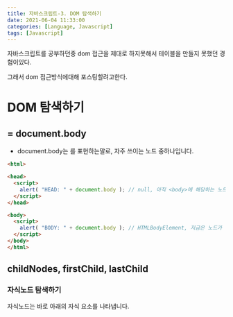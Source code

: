 ```yaml
---
title: 자바스크립트-3. DOM 탐색하기
date: 2021-06-04 11:33:00
categories: [Language, Javascript]
tags: [Javascript]
---
```


자바스크립트를 공부하던중 dom 접근을 제대로 하지못해서
테이블을 만들지 못했던 경험이있다.

그래서 dom 접근방식에대해 포스팅할려고한다.


# DOM 탐색하기

## <body> = document.body
 
  - document.body는 <body> 를 표현하는말로, 자주 쓰이는 노드 중하나입니다.
  
  
```html
<html>

<head>
  <script>
    alert( "HEAD: " + document.body ); // null, 아직 <body>에 해당하는 노드가 생성되지 않았음
  </script>
</head>

<body>
  <script>
    alert( "BODY: " + document.body ); // HTMLBodyElement, 지금은 노드가 존재하므로 읽을 수 있음
  </script>
</body>
</html>
```
  
## childNodes, firstChild, lastChild
  
  ### 자식노드 탐색하기
  
  자식노드는 바로 아래의 자식 요소를 나타냅니다. 
